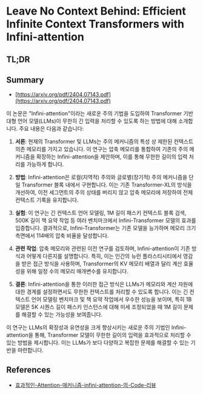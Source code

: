# Leave No Context Behind: Efficient Infinite Context Transformers with Infini-attention
## TL;DR
## Summary
- [https://arxiv.org/pdf/2404.07143.pdf](https://arxiv.org/pdf/2404.07143.pdf)

이 논문은 "Infini-attention"이라는 새로운 주의 기법을 도입하여 Transformer 기반 대형 언어 모델(LLMs)이 무한히 긴 입력을 처리할 수 있도록 하는 방법에 대해 소개합니다. 주요 내용은 다음과 같습니다:

1. **서론**: 현재의 Transformer 및 LLMs는 주의 메커니즘의 특성 상 제한된 컨텍스트 의존 메모리를 가지고 있습니다. 이 연구는 압축 메모리를 통합하여 기존의 주의 메커니즘을 확장하는 Infini-attention을 제안하며, 이를 통해 무한한 길이의 입력 처리를 가능하게 합니다.

2. **방법**: Infini-attention은 로컬(지역적) 주의와 글로벌(장기적) 주의 메커니즘을 단일 Transformer 블록 내에서 구현합니다. 이는 기존 Transformer-XL의 방식을 개선하여, 이전 세그먼트의 주의 상태를 버리지 않고 압축 메모리에 저장하여 전체 컨텍스트 기록을 유지합니다.

3. **실험**: 이 연구는 긴 컨텍스트 언어 모델링, 1M 길이 패스키 컨텍스트 블록 검색, 500K 길이 책 요약 작업 등 여러 벤치마크에서 Infini-Transformer 모델의 효과를 입증합니다. 결과적으로, Infini-Transformer는 기존 모델을 능가하며 메모리 크기 측면에서 114배의 압축 비율을 달성합니다.

4. **관련 작업**: 압축 메모리와 관련된 이전 연구를 검토하며, Infini-attention이 기존 방식과 어떻게 다른지를 설명합니다. 특히, 이는 인간의 뉴런 플라스티시티에서 영감을 받은 접근 방식을 사용하며, Transformer의 KV 메모리 배열과 달리 계산 효율성을 위해 일정 수의 메모리 매개변수를 유지합니다.

5. **결론**: Infini-attention을 통한 이러한 접근 방식은 LLMs가 메모리와 계산 자원에 대한 경계를 설정하면서도 무한한 컨텍스트를 처리할 수 있도록 합니다. 이는 긴 컨텍스트 언어 모델링 벤치마크 및 책 요약 작업에서 우수한 성능을 보이며, 특히 1B 모델은 5K 시퀀스 길이 패스키 인스턴스에 대해 미세 조정되었을 때 1M 길이 문제를 해결할 수 있는 가능성을 보여줍니다.

이 연구는 LLMs의 확장성과 유연성을 크게 향상시키는 새로운 주의 기법인 Infini-attention을 통해, Transformer 모델이 무한한 길이의 입력을 효과적으로 처리할 수 있는 방법을 제시합니다. 이는 LLMs가 보다 다양하고 복잡한 문제를 해결할 수 있는 기반을 마련합니다.

## References
- [효과적인-Attention-매커니즘-infini-attention-의-Code-리뷰](https://hyun941213.tistory.com/m/entry/효과적인-Attention-매커니즘-infini-attention-의-Code-리뷰)